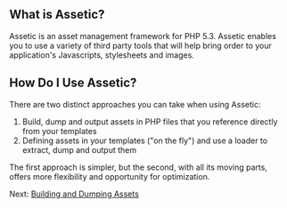 What is Assetic?
----------------

Assetic is an asset management framework for PHP 5.3. Assetic enables you to
use a variety of third party tools that will help bring order to your
application's Javascripts, stylesheets and images.

How Do I Use Assetic?
---------------------

There are two distinct approaches you can take when using Assetic:

 1. Build, dump and output assets in PHP files that you reference directly
		from your templates
 2. Defining assets in your templates ("on the fly") and use a loader to
		extract, dump and output them

The first approach is simpler, but the second, with all its moving parts,
offers more flexibility and opportunity for optimization.

Next: [Building and Dumping Assets](build.md)
